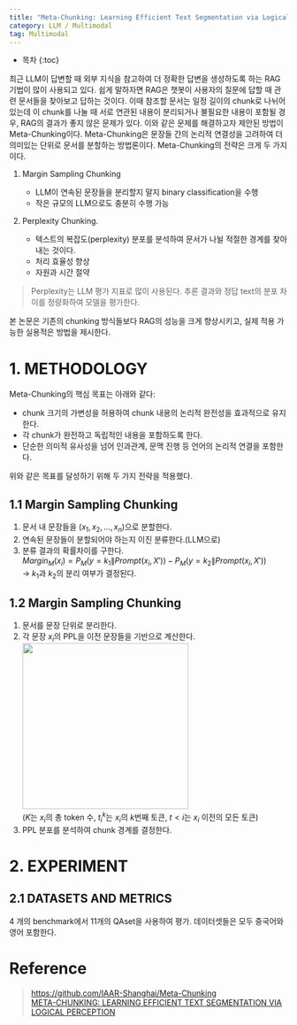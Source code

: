 ```yaml
---
title: "Meta-Chunking: Learning Efficient Text Segmentation via Logical Perception (작성 중)"
category: LLM / Multimodal
tag: Multimodal
---
```








* 목차
{:toc}












최근 LLM이 답변할 때 외부 지식을 참고하여 더 정확한 답변을 생성하도록 하는 RAG 기법이 많이 사용되고 있다. 쉽게 말하자면 RAG은 챗봇이 사용자의 질문에 답할 때 관련 문서들을 찾아보고 답하는 것이다. 이때 참조할 문서는 일정 길이의 chunk로 나뉘어 있는데 이 chunk를 나눌 때 서로 연관된 내용이 분리되거나 불필요한 내용이 포함될 경우, RAG의 결과가 좋지 않은 문제가 있다. 이와 같은 문제를 해결하고자 제안된 방법이 Meta-Chunking이다. Meta-Chunking은 문장들 간의 논리적 연결성을 고려하여 더 의미있는 단위로 문서를 분할하는 방법론이다. Meta-Chunking의 전략은 크게 두 가지이다. 

1) Margin Sampling Chunking
   - LLM이 연속된 문장들을 분리할지 말지 binary classification을 수행
   - 작은 규모의 LLM으로도 충분히 수행 가능
     
2) Perplexity Chunking.
   - 텍스트의 복잡도(perplexity) 분포를 분석하여 문서가 나뉠 적절한 경계를 찾아내는 것이다.
   - 처리 효율성 향상
   - 자원과 시간 절약

> Perplexity는 LLM 평가 지표로 많이 사용된다. 추론 결과와 정답 text의 분포 차이를 정량화하여 모델을 평가한다. 

본 논문은 기존의 chunking 방식들보다 RAG의 성능을 크게 향상시키고, 실제 적용 가능한 실용적은 방법을 제시한다.

# 1. METHODOLOGY
Meta-Chunking의 핵심 목표는 아래와 같다:

- chunk 크기의 가변성을 허용하여 chunk 내용의 논리적 완전성을 효과적으로 유지한다.
- 각 chunk가 완전하고 독립적인 내용을 포함하도록 한다.
- 단순한 의미적 유사성을 넘어 인과관계, 문맥 진행 등 언어의 논리적 연결을 포함한다. 

위와 같은 목표를 달성하기 위해 두 가지 전략을 적용했다.

## 1.1 Margin Sampling Chunking

1. 문서 내 문장들을 $(x_1, x_2, ..., x_n)$으로 분할한다.
2. 연속된 문장들이 분할되어야 하는지 이진 분류한다.(LLM으로)
3. 분류 결과의 확률차이를 구한다.<br>
   $Margin_M(x_i) = P_M(y = k_1\|Prompt(x_i, X')) - P_M(y = k_2\|Prompt(x_i, X'))$<br>
-> $k_1$과 $k_2$의 분리 여부가 결정된다.<br>

## 1.2 Margin Sampling Chunking

1. 문서를 문장 단위로 분리한다.
2. 각 문장 $x_i$의 PPL을 이전 문장들을 기반으로 계산한다.<br>
  <img width="300" src="https://github.com/user-attachments/assets/03008fdb-3dae-4d7a-b6f3-016cc887640e"><br>
  ($K$는 $x_i$의 총 token 수, $t_i^k$는 $x_i$의 $k$번째 토큰, $t<i$는 $x_i$ 이전의 모든 토큰)<br>
3. PPL 분포를 분석하여 chunk 경계를 결정한다.
   
# 2. EXPERIMENT
## 2.1 DATASETS AND METRICS
4 개의 benchmark에서 11개의 QAset을 사용하여 평가. 데이터셋들은 모두 중국어와 영어 포함한다.








# Reference

> https://github.com/IAAR-Shanghai/Meta-Chunking <br>
> [META-CHUNKING: LEARNING EFFICIENT TEXT SEGMENTATION VIA LOGICAL PERCEPTION](https://arxiv.org/pdf/2410.12788)
